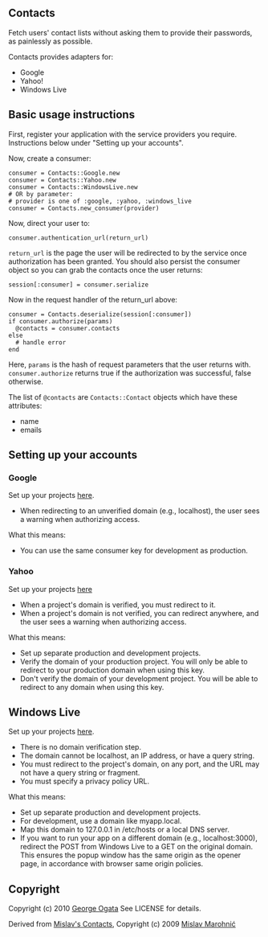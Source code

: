 ## Contacts

Fetch users' contact lists without asking them to provide their
passwords, as painlessly as possible.

Contacts provides adapters for:

 * Google
 * Yahoo!
 * Windows Live

## Basic usage instructions

First, register your application with the service providers you
require. Instructions below under "Setting up your accounts".

Now, create a consumer:

    consumer = Contacts::Google.new
    consumer = Contacts::Yahoo.new
    consumer = Contacts::WindowsLive.new
    # OR by parameter:
    # provider is one of :google, :yahoo, :windows_live
    consumer = Contacts.new_consumer(provider)

Now, direct your user to:

    consumer.authentication_url(return_url)

`return_url` is the page the user will be redirected to by the service
once authorization has been granted. You should also persist the
consumer object so you can grab the contacts once the user returns:

    session[:consumer] = consumer.serialize

Now in the request handler of the return_url above:

    consumer = Contacts.deserialize(session[:consumer])
    if consumer.authorize(params)
      @contacts = consumer.contacts
    else
      # handle error
    end

Here, `params` is the hash of request parameters that the user returns
with. `consumer.authorize` returns true if the authorization was
successful, false otherwise.

The list of `@contacts` are `Contacts::Contact` objects which have
these attributes:

 * name
 * emails

## Setting up your accounts

### Google

Set up your projects
[here](http://code.google.com/apis/accounts/docs/RegistrationForWebAppsAuto.html).

 * When redirecting to an unverified domain (e.g., localhost), the
   user sees a warning when authorizing access.

What this means:

 * You can use the same consumer key for development as production.

### Yahoo

Set up your projects [here](https://developer.apps.yahoo.com/projects)

 * When a project's domain is verified, you must redirect to it.
 * When a project's domain is not verified, you can redirect anywhere, and the
   user sees a warning when authorizing access.

What this means:

 * Set up separate production and development projects.
 * Verify the domain of your production project. You will only be able to
   redirect to your production domain when using this key.
 * Don't verify the domain of your development project. You will be able to
   redirect to any domain when using this key.

## Windows Live

Set up your projects [here](http://msdn.microsoft.com/en-us/library/cc287659.aspx).

 * There is no domain verification step.
 * The domain cannot be localhost, an IP address, or have a query string.
 * You must redirect to the project's domain, on any port, and the URL may not
   have a query string or fragment.
 * You must specify a privacy policy URL.

What this means:

 * Set up separate production and development projects.
 * For development, use a domain like myapp.local.
 * Map this domain to 127.0.0.1 in /etc/hosts or a local DNS server.
 * If you want to run your app on a different domain (e.g., localhost:3000),
   redirect the POST from Windows Live to a GET on the original domain. This
   ensures the popup window has the same origin as the opener page, in
   accordance with browser same origin policies.

## Copyright

Copyright (c) 2010 [George Ogata](mailto:george.ogata@gmail.com) See
LICENSE for details.

Derived from [Mislav's Contacts](http://github.com/mislav/contacts),
Copyright (c) 2009 [Mislav Marohnić](mailto:mislav.marohnic@gmail.com)
